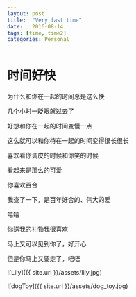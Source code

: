 ```yaml
---
layout: post
title:  "Very fast time"
date:   2016-08-14
tags: [time, time2]
categories: Personal
---
```


# 时间好快

为什么和你在一起的时间总是这么快

几个小时一眨眼就过去了

好想和你在一起的时间变慢一点

这么就可以和你待在一起的时间变得很长很长

喜欢看你调皮的时候和你笑的时候

看起来是那么的可爱

你喜欢百合

我查了一下，是百年好合的、伟大的爱

嘻嘻

你送我的礼物我很喜欢

马上又可以见到你了，好开心

但是你马上又要走了，唔唔

![Lily]({{ site.url }}/assets/lily.jpg)

![dogToy]({{ site.url }}/assets/dog_toy.jpg)

